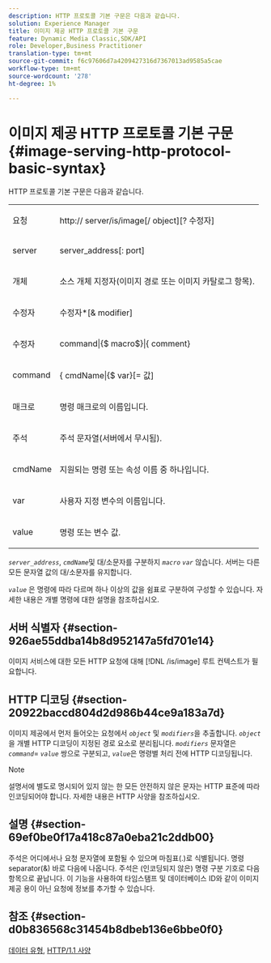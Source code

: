 ```yaml
---
description: HTTP 프로토콜 기본 구문은 다음과 같습니다.
solution: Experience Manager
title: 이미지 제공 HTTP 프로토콜 기본 구문
feature: Dynamic Media Classic,SDK/API
role: Developer,Business Practitioner
translation-type: tm+mt
source-git-commit: f6c97606d7a4209427316d7367013ad9585a5cae
workflow-type: tm+mt
source-wordcount: '278'
ht-degree: 1%

---
```



# 이미지 제공 HTTP 프로토콜 기본 구문{#image-serving-http-protocol-basic-syntax}

HTTP 프로토콜 기본 구문은 다음과 같습니다.

<table id="simpletable_854C20D4C42247B99D9F123543C17E7C"> 
 <tr class="strow"> 
  <td class="stentry"> <p><span class="codeph"> <span class="varname"> 요청</span> </span> </p> </td> 
  <td class="stentry"> <p> <span class="filepath">http://<span class="varname">  server</span>/is/image[/<span class="varname"> object</span>][?<span class="varname"> 수정자</span>]</span> </p> </td> 
 </tr> 
 <tr class="strow"> 
  <td class="stentry"> <p><span class="codeph"> <span class="varname"> server  </span> </span> </p></td> 
  <td class="stentry"> <p> <span class="codeph"> <span class="varname"> server_address</span>[:<span class="varname"> port</span>]</span> </p> </td> 
 </tr> 
 <tr class="strow"> 
  <td class="stentry"> <p><span class="codeph"> <span class="varname"> 개체</span> </span> </p></td> 
  <td class="stentry"> <p>소스 개체 지정자(이미지 경로 또는 이미지 카탈로그 항목). </p> </td> 
 </tr> 
 <tr class="strow"> 
  <td class="stentry"> <p><span class="codeph"> <span class="varname"> 수정자</span> </span> </p></td> 
  <td class="stentry"> <p><span class="codeph"> <span class="varname"> 수정자</span>*[&amp;<span class="varname"> modifier</span>]</span> </p> </td> 
 </tr> 
 <tr class="strow"> 
  <td class="stentry"> <p><span class="codeph"> <span class="varname"> 수정자</span> </span> </p></td> 
  <td class="stentry"> <p><span class="codeph">command|{$<span class="varname"> macro</span>$}|{<span class="varname"> comment</span>}</span> </p></td> 
 </tr> 
 <tr class="strow"> 
  <td class="stentry"> <p><span class="codeph"> <span class="varname"> command</span> </span> </p> </td> 
  <td class="stentry"> <p>{<span class="varname"> cmdName</span>|{$<span class="varname"> var</span>}[=<span class="varname"> 값</span>] </p></td> 
 </tr> 
 <tr class="strow"> 
  <td class="stentry"> <p><span class="codeph"> <span class="varname"> 매크로</span> </span> </p> </td> 
  <td class="stentry"> <p>명령 매크로의 이름입니다.</p></td> 
 </tr> 
 <tr class="strow"> 
  <td class="stentry"> <p><span class="codeph"> <span class="varname"> 주석</span> </span> </p></td> 
  <td class="stentry"> <p>주석 문자열(서버에서 무시됨).</p></td> 
 </tr> 
 <tr class="strow"> 
  <td class="stentry"> <p><span class="codeph"> <span class="varname"> cmdName</span> </span> </p></td> 
  <td class="stentry"> <p>지원되는 명령 또는 속성 이름 중 하나입니다.</p></td> 
 </tr> 
 <tr class="strow"> 
  <td class="stentry"> <p><span class="codeph"> <span class="varname"> var</span> </span> </p> </td> 
  <td class="stentry"> <p>사용자 지정 변수의 이름입니다.</p></td> 
 </tr> 
 <tr class="strow"> 
  <td class="stentry"> <p><span class="codeph"> <span class="varname"> value</span> </span> </p></td> 
  <td class="stentry"> <p>명령 또는 변수 값. </p></td> 
 </tr> 
</table>

*`server_address`*,  *`cmdName`*&#x200B;및 대/소문자를 구분하지  *`macro`*  *`var`* 않습니다. 서버는 다른 모든 문자열 값의 대/소문자를 유지합니다.

*`value`* 은 명령에 따라 다르며 하나 이상의 값을 쉼표로 구분하여 구성할 수 있습니다. 자세한 내용은 개별 명령에 대한 설명을 참조하십시오.

## 서버 식별자 {#section-926ae55ddba14b8d952147a5fd701e14}

이미지 서비스에 대한 모든 HTTP 요청에 대해 [!DNL /is/image] 루트 컨텍스트가 필요합니다.

## HTTP 디코딩 {#section-20922baccd804d2d986b44ce9a183a7d}

이미지 제공에서 먼저 들어오는 요청에서 *`object`* 및 *`modifiers`*&#x200B;을 추출합니다. *`object`* 을 개별 HTTP 디코딩이 지정된 경로 요소로 분리됩니다. *`modifiers`* 문자열은 *`command`*= *`value`* 쌍으로 구분되고, *`value`*&#x200B;은 명령별 처리 전에 HTTP 디코딩됩니다.

>[!NOTE]
>
>설명서에 별도로 명시되어 있지 않는 한 모든 안전하지 않은 문자는 HTTP 표준에 따라 인코딩되어야 합니다. 자세한 내용은 HTTP 사양을 참조하십시오.

## 설명 {#section-69ef0be0f17a418c87a0eba21c2ddb00}

주석은 어디에서나 요청 문자열에 포함될 수 있으며 마침표(.)로 식별됩니다. 명령 separator(&amp;) 바로 다음에 나옵니다. 주석은 (인코딩되지 않은) 명령 구분 기호로 다음 항목으로 끝납니다. 이 기능을 사용하여 타임스탬프 및 데이터베이스 ID와 같이 이미지 제공 용이 아닌 요청에 정보를 추가할 수 있습니다.

## 참조 {#section-d0b836568c31454b8dbeb136e6bbe0f0}

[데이터 유형](../../../../../is-api/http-ref/image-serving-api-ref/c-http-protocol-reference/c-data-types/c-data-types.md#concept-49455c12df954bb5919cdd8d5ccc85fa),  [HTTP/1.1 사양](http://www.w3.org/Protocols/rfc2616/rfc2616.html)
